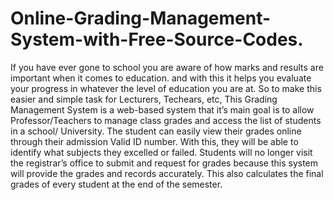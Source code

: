 # Online-Grading-Management-System-with-Free-Source-Codes.
If you have ever gone to school you are aware of how marks and results are important when it comes to education. and with this it helps you evaluate your progress in whatever the level of education you are at. So to make this easier and simple task for Lecturers, Techears, etc, This Grading Management System is a web-based system that it’s main goal is to allow Professor/Teachers to manage class grades and access the list of students in a school/ University. The student can easily view their grades online through their admission Valid ID number. With this, they will be able to identify what subjects they excelled or failed. Students will no longer visit the registrar’s office to submit and request for grades because this system will provide the grades and records accurately. This also calculates the final grades of every student at the end of the semester.
